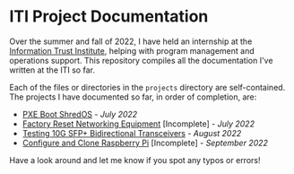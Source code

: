 # ITI Project Documentation

Over the summer and fall of 2022, I have held an internship at the [Information Trust Institute](https://iti.illinois.edu/), helping with program management and operations support. This repository compiles all the documentation I've written at the ITI so far.

Each of the files or directories in the ``projects`` directory are self-contained. The projects I have documented so far, in order of completion, are:

- [PXE Boot ShredOS](projects/pxebootShredOS.md) - _July 2022_
- [Factory Reset Networking Equipment](projects/factory-reset.md) [Incomplete] - _July 2022_
- [Testing 10G SFP+ Bidirectional Transceivers](projects/bidi-test.md) - _August 2022_
- [Configure and Clone Raspberry Pi](projects/rpi-setup/rpi-setup.md) [Incomplete] - _September 2022_

Have a look around and let me know if you spot any typos or errors!
